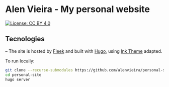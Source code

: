 # Alen Vieira - My personal website

[![License: CC BY 4.0](https://img.shields.io/badge/License-CC%20BY%204.0-lightgrey.svg)](https://creativecommons.org/licenses/by/4.0/)

## Tecnologies

– The site is hosted by [Fleek](https://fleek.co/) and built with [Hugo](https://gohugo.io/), using [Ink Theme](https://github.com/knadh/hugo-ink) adapted.

To run locally:

```bash
git clone --recurse-submodules https://github.com/alenvieira/personal-site.git
cd personal-site
hugo server
```
